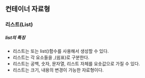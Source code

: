 ## 컨테이너 자료형

### 리스트(List)





##### list의 특징

- 리스트는 [](대괄호) 또는 list()함수를 사용해서 생성할 수 있다. 
- 리스트는 각 요소들을 ,(쉼표)로 구분한다.
- 리스트는 공백, 숫자, 문자열, 리스트 자체를 요솟값으로 가질 수 있다.
- 리스트는 크기, 내용의 변경이 가능한 자료형이다.



